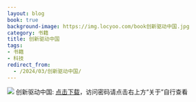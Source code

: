 ```yaml
---
layout: blog
book: true
background-image: https://img.locyoo.com/book创新驱动中国.jpg
category: 书籍
title: 创新驱动中国
tags:
- 书籍
- 科技
redirect_from:
  - /2024/03/创新驱动中国/
---
```

![](https://img.locyoo.com/book创新驱动中国.jpg)
创新驱动中国: <a name = "ref1" href="https://089m.com/f/50983618-1314483431-7f1168?p=3619">点击下载</a>，访问密码请点击右上方“关于”自行查看